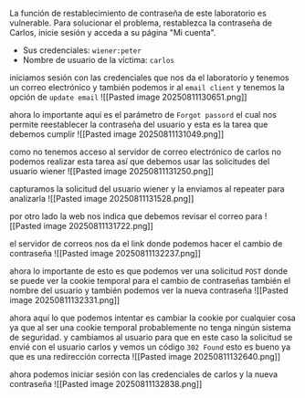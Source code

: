 La función de restablecimiento de contraseña de este laboratorio es vulnerable. Para solucionar el problema, restablezca la contraseña de Carlos, inicie sesión y acceda a su página "Mi cuenta".

- Sus credenciales: `wiener:peter`
- Nombre de usuario de la víctima: `carlos`

iniciamos sesión con las credenciales que nos da el laboratorio y tenemos un correo electrónico y también podemos ir al `email client` y tenemos la opción de `update email`
![[Pasted image 20250811130651.png]]

ahora lo importante aquí es el parámetro de `Forgot passord` el cual nos permite reestablecer la contraseña del usuario y esta es la tarea que debemos cumplir
![[Pasted image 20250811131049.png]]

como no tenemos acceso al servidor de correo electrónico de carlos no podemos realizar esta tarea así que debemos usar las solicitudes del usuario wiener
![[Pasted image 20250811131250.png]]

capturamos la solicitud del usuario wiener y la enviamos al repeater para analizarla
![[Pasted image 20250811131528.png]]

por otro lado la web nos indica que debemos revisar el correo para 
![[Pasted image 20250811131722.png]]

el servidor de correos nos da el link donde podemos hacer el cambio de contraseña
![[Pasted image 20250811132237.png]]

ahora lo importante de esto es que podemos ver una solicitud `POST` donde se puede ver la cookie temporal para el cambio de contraseñas también el nombre del usuario y también podemos ver la nueva contraseña
![[Pasted image 20250811132331.png]]

ahora aquí lo que podemos intentar es cambiar la cookie por cualquier cosa ya que al ser una cookie temporal probablemente no tenga ningún sistema de seguridad. y cambiamos al usuario para que en este caso la solicitud se envié con el usuario carlos y vemos un código `302 Found` esto es bueno ya que es una redirección correcta
![[Pasted image 20250811132640.png]]

ahora podemos iniciar sesión con las credenciales de carlos y la nueva contraseña
![[Pasted image 20250811132838.png]]